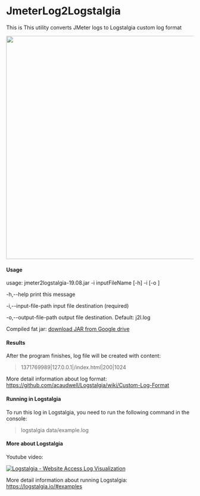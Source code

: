 # JmeterLog2Logstalgia
This is This utility converts JMeter logs to Logstalgia custom log format

<img src="https://i.imgur.com/5wHgoyD.gif" width="600"/>

#### Usage
usage: jmeter2logstalgia-19.08.jar -i inputFileName [-h] -i <arg> [-o <arg>]
  
 -h,--help                     print this message
 
 -i,--input-file-path <arg>    input file destination (required)
 
 -o,--output-file-path <arg>   output file destination. Default: j2l.log

 Compiled fat jar: <a href="https://drive.google.com/file/d/1pwiDG910J3BiO0J0mpxu8qO8rhur7Rkj/view?usp=sharing">download JAR from Google drive</a>
 
#### Results
After the program finishes, log file will be created with content:

> 1371769989|127.0.0.1|/index.html|200|1024

More detail information about log format: https://github.com/acaudwell/Logstalgia/wiki/Custom-Log-Format

#### Running in Logstalgia
To run this log in Logstalgia, you need to run the following command in the console:

> logstalgia data/example.log

#### More about Logstalgia
Youtube video:

[![Logstalgia - Website Access Log Visualization](https://i.ytimg.com/an_webp/HeWfkPeDQbY/mqdefault_6s.webp?du=3000&sqp=CPLvhusF&rs=AOn4CLDnhIlYlg30WT5bZX5Gr8lWnS3MtA)](https://youtu.be/HeWfkPeDQbY "Logstalgia - Website Access Log Visualization")

More detail information about running Logstalgia: https://logstalgia.io/#examples
